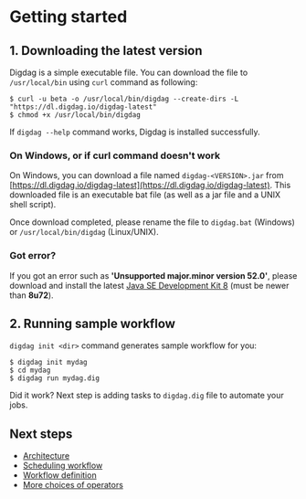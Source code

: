 # Getting started

## 1. Downloading the latest version

Digdag is a simple executable file. You can download the file to ``/usr/local/bin`` using `curl` command as following:

    $ curl -u beta -o /usr/local/bin/digdag --create-dirs -L "https://dl.digdag.io/digdag-latest"
    $ chmod +x /usr/local/bin/digdag

If `digdag --help` command works, Digdag is installed successfully.

### On Windows, or if curl command doesn't work

On Windows, you can download a file named `digdag-<VERSION>.jar` from [https://dl.digdag.io/digdag-latest](https://dl.digdag.io/digdag-latest). This downloaded file is an executable bat file (as well as a jar file and a UNIX shell script).

Once download completed, please rename the file to `digdag.bat` (Windows) or `/usr/local/bin/digdag` (Linux/UNIX).

### Got error?

If you got an error such as **'Unsupported major.minor version 52.0'**, please download and install the latest [Java SE Development Kit 8](http://www.oracle.com/technetwork/java/javase/downloads/jdk8-downloads-2133151.html) (must be newer than **8u72**).

## 2. Running sample workflow

`digdag init <dir>` command generates sample workflow for you:

    $ digdag init mydag
    $ cd mydag
    $ digdag run mydag.dig

Did it work? Next step is adding tasks to `digdag.dig` file to automate your jobs.

Next steps
----------------------------------

* [Architecture](architecture.html)
* [Scheduling workflow](scheduling_workflow.html)
* [Workflow definition](workflow_definition.html)
* [More choices of operators](operators.html)

